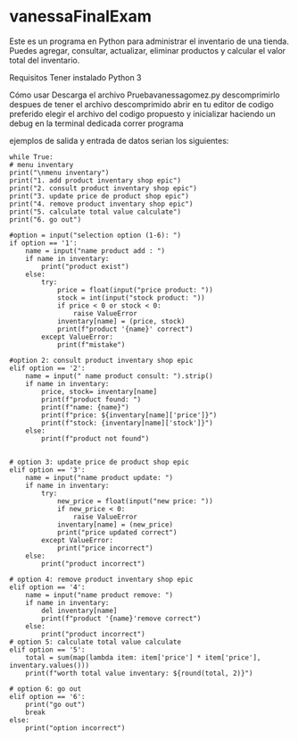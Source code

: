 # vanessaFinalExam

Este es un programa en Python para administrar el inventario de una tienda. Puedes agregar, consultar, actualizar, eliminar productos y calcular el valor total del inventario.

 Requisitos
Tener instalado Python 3

Cómo usar
Descarga el archivo Pruebavanessagomez.py
descomprimirlo
despues de tener el archivo descomprimido abrir en tu editor de codigo preferido
elegir el archivo del codigo propuesto y inicializar haciendo un debug en la terminal dedicada 
correr programa

ejemplos de salida y entrada de datos serian los siguientes:

    while True:
    # menu inventary
    print("\nmenu inventary")
    print("1. add product inventary shop epic") 
    print("2. consult product inventary shop epic") 
    print("3. update price de product shop epic") 
    print("4. remove product inventary shop epic") 
    print("5. calculate total value calculate") 
    print("6. go out")  

    #option = input("selection option (1-6): ")
    if option == '1':
        name = input("name product add : ")
        if name in inventary: 
            print("product exist")
        else:
            try:
                price = float(input("price product: "))
                stock = int(input("stock product: "))
                if price < 0 or stock < 0:
                    raise ValueError
                inventary[name] = (price, stock)
                print(f"product '{name}' correct")
            except ValueError:
                print(f"mistake")

    #option 2: consult product inventary shop epic
    elif option == '2':
        name = input(" name product consult: ").strip()
        if name in inventary:
            price, stock= inventary[name]
            print(f"product found: ")
            print(f"name: {name}")
            print(f"price: ${inventary[name]['price']}")
            print(f"stock: {inventary[name]['stock']}")
        else:
            print(f"product not found")


    # option 3: update price de product shop epic
    elif option == '3':
        name = input("name product update: ")
        if name in inventary:
            try:
                new_price = float(input("new price: "))
                if new_price < 0:
                    raise ValueError
                inventary[name] = (new_price)
                print("price updated correct")
            except ValueError:
                print("price incorrect")
        else:
            print("product incorrect")

    # option 4: remove product inventary shop epic
    elif option == '4':
        name = input("name product remove: ")
        if name in inventary:
            del inventary[name] 
            print(f"product '{name}'remove correct")
        else:
            print("product incorrect")
    # option 5: calculate total value calculate
    elif option == '5':
        total = sum(map(lambda item: item['price'] * item['price'], inventary.values()))
        print(f"worth total value inventary: ${round(total, 2)}")

    # option 6: go out
    elif option == '6':
        print("go out")
        break
    else:
        print("option incorrect")

